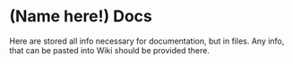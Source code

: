 # (Name here!) Docs

Here are stored all info necessary for documentation, but in files. Any info, that can be pasted into Wiki should be provided there.
